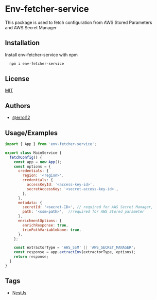 
# Env-fetcher-service

This package is used to fetch configuration from AWS Stored Parameters and AWS Secret Manager


## Installation

Install env-fetcher-service with npm

```bash
  npm i env-fetcher-service
```
    
## License

[MIT](https://choosealicense.com/licenses/mit/)


## Authors

- [@errol12](https://www.github.com/Errol12)


## Usage/Examples

```javascript
import { App } from 'env-fetcher-service';

export class MainService {
  fetchConfig() {
    const app = new App();
    const options = {
      credentials: {
        region: '<region>',
        credentials: {
          accessKeyId: '<access-key-id>',
          secretAccessKey: '<secret-access-key-id>',
        },
      },
      metadata: {
        secretId: '<secret-ID>', // required for AWS Secret Manager,
        path: '<ssm-path>',  //required for AWS Stored parameter
      },
      enrichmentOptions: {
        enrichResponse: true,
        trimPathVariableName: true,
      },
    };

    const extractorType = 'AWS_SSM' || 'AWS_SECRET_MANAGER';
    const response = app.extractEnv(extractorType, options);
    return response;
  }
}

```

## Tags

 - [NestJs](https://www.npmjs.com/search?q=keywords:NestJS)